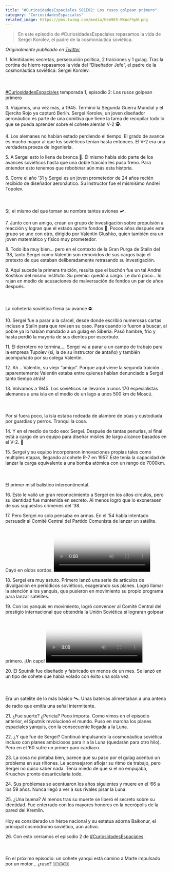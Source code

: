 ```yaml
---
title: "#CuriosidadesEspaciales S01E02: Los rusos golpean primero"
category: "CuriosidadesEspaciales"
related_image: https://pbs.twimg.com/media/Eem9E5-WkAcFhpW.png
---
```

> En este episodio de #CuriosidadesEspaciales repasamos la vida de Sergei Korolev, el padre de la cosmonáutica soviética.

*Originalmente publicado en [Twitter](https://twitter.com/guidodecaso/status/1290770767249133568)*

<div class="card-tweets" dir="auto">
    <p><span class="nop nop-start">1. </span> Identidades secretas, persecución política, 2 traiciones y 1 gulag. Tras la cortina de hierro repasamos la vida del “Diseñador Jefe”, el padre de la cosmonáutica soviética: Sergei Korolev.<br />
<br />
<br />
<br />
<a class="entity-hashtag" href="/hashtag/CuriosidadesEspaciales">#CuriosidadesEspaciales</a> temporada 1, episodio 2: Los rusos golpean primero <span class="entity-image"><a href="https://pbs.twimg.com/media/Eem9E5-WkAcFhpW.png" target="_blank"><img alt="" src="https://pbs.twimg.com/media/Eem9E5-WkAcFhpW.png" data-src="https://pbs.twimg.com/media/Eem9E5-WkAcFhpW.png"></a></span></p>
    <p><span class="nop nop-start">3. </span> Viajamos, una vez más, a 1945. Terminó la Segunda Guerra Mundial y el Ejercito Rojo ya capturó Berlín. Sergei Korolev, un joven diseñador aeronáutico es parte de una comitiva que tiene la tarea de recopilar todo lo que se pueda aprender sobre el cohete alemán V-2 🕵️. <span class="entity-image"><a href="https://pbs.twimg.com/media/Eem6ITJXsAEzVNZ.png" target="_blank"><img alt="" src="https://pbs.twimg.com/media/Eem6ITJXsAEzVNZ.png" data-src="https://pbs.twimg.com/media/Eem6ITJXsAEzVNZ.png"></a></span></p>
    <p><span class="nop nop-start">4. </span> Los alemanes no habían estado perdiendo el tiempo. El grado de avance es mucho mayor al que los soviéticos tenían hasta entonces. El V-2 era una verdadera proeza de ingeniería. <span class="entity-image"><a href="https://pbs.twimg.com/media/Eem6TSZX0AAmV-B.png" target="_blank"><img alt="" src="https://pbs.twimg.com/media/Eem6TSZX0AAmV-B.png" data-src="https://pbs.twimg.com/media/Eem6TSZX0AAmV-B.png"></a></span></p>
    <p><span class="nop nop-start">5. </span> A Sergei esto lo llena de bronca 🤬. Él mismo había sido parte de los avances soviéticos hasta que una doble traición les puso freno. Para entender esto tenemos que rebobinar aún más esta historia.</p>
    <p><span class="nop nop-start">6. </span> Corre el año ’31 y Sergei es un joven prometedor de 24 años recién recibido de diseñador aeronáutico. Su instructor fue el mismísimo Andrei Topolev. <br />
<br />
<br />
<br />
Sí, el mismo del que toman su nombre tantos aviones 🛩️. <span class="entity-image"><a href="https://pbs.twimg.com/media/Eem6h5XWoAApwZ3.png" target="_blank"><img alt="" src="https://pbs.twimg.com/media/Eem6h5XWoAApwZ3.png" data-src="https://pbs.twimg.com/media/Eem6h5XWoAApwZ3.png"></a></span></p>
    <p><span class="nop nop-start">7. </span> Junto con un amigo, crean un grupo de investigación sobre propulsión a reacción y logran que el estado aporte fondos 🚀. Pocos años después este grupo se une con otro, dirigido por Valentin Glushko, quien también era un joven matemático y físico muy prometedor.</p>
    <p><span class="nop nop-start">8. </span> Todo iba muy bien… pero en el contexto de la Gran Purga de Stalin del ’38, tanto Sergei como Valentin son removidos de sus cargos bajo el pretexto de que estaban deliberadamente retrasando su investigación.</p>
    <p><span class="nop nop-start">9. </span> Aquí sucede la primera traición, resulta que el buchón fue un tal Andrei Kostikov del mismo instituto. Su premio: quedó a cargo. Le duró poco… lo rajan en medio de acusaciones de malversación de fondos un par de años después. <br />
<br />
<br />
<br />
La cohetería soviética frena su avance ⛔.</p>
    <p><span class="nop nop-start">10. </span> Sergei fue a parar a la cárcel, desde donde escribió numerosas cartas incluso a Stalin para que revisen su caso. Para cuando lo fueron a buscar, al pobre ya lo habían mandado a un gulag en Siberia. Pasó hambre, frío y hasta perdió la mayoría de sus dientes por escorbuto. <span class="entity-image"><a href="https://pbs.twimg.com/media/Eem7aovXsAMBMIh.png" target="_blank"><img alt="" src="https://pbs.twimg.com/media/Eem7aovXsAMBMIh.png" data-src="https://pbs.twimg.com/media/Eem7aovXsAMBMIh.png"></a></span></p>
    <p><span class="nop nop-start">11. </span> El derrotero no termina,… Sergei va a parar a un campo de trabajo para la empresa Tupolev (sí, la de su instructor de antaño) y también acompañado por su colega Valentin.</p>
    <p><span class="nop nop-start">12. </span> Ah… Valentin, su viejo “amigo”. Porque aquí viene la segunda traición… ¡aparentemente Valentin estaba entre quienes habían denunciado a Sergei tanto tiempo atrás! <span class="entity-image"><a href="https://pbs.twimg.com/media/Eem7ipyXsAI0quQ.png" target="_blank"><img alt="" src="https://pbs.twimg.com/media/Eem7ipyXsAI0quQ.png" data-src="https://pbs.twimg.com/media/Eem7ipyXsAI0quQ.png"></a></span></p>
    <p><span class="nop nop-start">13. </span> Volvamos a 1945. Los soviéticos se llevaron a unos 170 especialistas alemanes a una isla en el medio de un lago a unos 500 km de Moscú. <br />
<br />
<br />
<br />
Por si fuera poco, la isla estaba rodeada de alambre de púas y custodiada por guardias y perros. Tranqui la cosa. <span class="entity-image"><a href="https://pbs.twimg.com/media/Eem7neiXsAklxkt.png" target="_blank"><img alt="" src="https://pbs.twimg.com/media/Eem7neiXsAklxkt.png" data-src="https://pbs.twimg.com/media/Eem7neiXsAklxkt.png"></a></span></p>
    <p><span class="nop nop-start">14. </span> Y en el medio de todo eso: Sergei. Después de tantas penurias, al final está a cargo de un equipo para diseñar misiles de largo alcance basados en el V-2. 🚀</p>
    <p><span class="nop nop-start">15. </span> Sergei y su equipo incorporaron innovaciones propias tales como multiples etapas, llegando al cohete R-7 en 1957. Este tenía la capacidad de lanzar la carga equivalente a una bomba atómica con un rango de 7000km.<br />
<br />
<br />
<br />
El primer misil balístico intercontinental. <span class="entity-image"><a href="https://pbs.twimg.com/media/Eem78IZXkAIozcB.png" target="_blank"><img alt="" src="https://pbs.twimg.com/media/Eem78IZXkAIozcB.png" data-src="https://pbs.twimg.com/media/Eem78IZXkAIozcB.png"></a></span></p>
    <p><span class="nop nop-start">16. </span> Esto le valió un gran reconocimiento a Sergei en los altos círculos, pero su identidad fue mantenida en secreto. Al menos logró que lo exonerasen de sus supuestos crímenes del ’38.</p>
    <p><span class="nop nop-start">17. </span> Pero Sergei no solo pensaba en armas. En el ’54 había intentado persuadir al Comité Central del Partido Comunista de lanzar un satélite. Cayó en oídos sordos. <span class="entity-video-gif"><video autoplay loop controls poster="https://pbs.twimg.com/tweet_video_thumb/Eem9NQtXYAETHTV.jpg"><source src="https://video.twimg.com/tweet_video/Eem9NQtXYAETHTV.mp4" type="video/mp4"><img alt="Simpsons Invisible Typewriter GIF" src="https://pbs.twimg.com/tweet_video_thumb/Eem9NQtXYAETHTV.jpg"></video></span></p>
    <p><span class="nop nop-start">18. </span> Sergei era muy astuto. Primero lanzó una serie de artículos de divulgación en periódicos soviéticos, exagerando sus planes. Logró llamar la atención a los yanquis, que pusieron en movimiento su propio programa para lanzar satélites.</p>
    <p><span class="nop nop-start">19. </span> Con los yanquis en movimiento, logró convencer al Comité Central del prestigio internacional que obtendría la Unión Soviética si lograran golpear primero. ¡Un capo! <span class="entity-video-gif"><video autoplay loop controls poster="https://pbs.twimg.com/tweet_video_thumb/Eem9ODhWkAAl47I.jpg"><source src="https://video.twimg.com/tweet_video/Eem9ODhWkAAl47I.mp4" type="video/mp4"><img alt="Tim And Eric Omg GIF" src="https://pbs.twimg.com/tweet_video_thumb/Eem9ODhWkAAl47I.jpg"></video></span></p>
    <p><span class="nop nop-start">20. </span> El Sputnik fue diseñado y fabricado en menos de un mes. Se lanzó en un tipo de cohete que había volado con éxito una sola vez. <br />
<br />
<br />
<br />
Era un satélite de lo más básico 🛰️. Unas baterías alimentaban a una antena de radio que emitía una señal intermitente. <span class="entity-image"><a href="https://pbs.twimg.com/media/Eem8gbGWoAEnnm8.png" target="_blank"><img alt="" src="https://pbs.twimg.com/media/Eem8gbGWoAEnnm8.png" data-src="https://pbs.twimg.com/media/Eem8gbGWoAEnnm8.png"></a></span></p>
    <p><span class="nop nop-start">21. </span> ¿Fue suerte? ¿Pericia? Poco importa. Como vimos en el episodio anterior, el Sputnik revolucionó el mundo. Puso en marcha los planes espaciales yanquis, con la consecuente llegada a la Luna.</p>
    <p><span class="nop nop-start">22. </span> ¿Y qué fue de Sergei? Continuó impulsando la cosmonáutica soviética. Incluso con planes ambiciosos para ir a la Luna (quedarán para otro hilo). Pero en el ’60 sufre un primer paro cardíaco.</p>
    <p><span class="nop nop-start">23. </span> La cosa no pintaba bien, parece que su paso por el gulag acentuó un problema en sus riñones. Le aconsejaron aflojar su ritmo de trabajo, pero Sergei no quiso saber nada. Tenía miedo de que si el no empujaba, Kruschev pronto desarticularía todo.</p>
    <p><span class="nop nop-start">24. </span> Sus problemas se acentuaron los años siguientes y muere en el ’66 a los 59 años. Nunca llegó a ver a sus rivales pisar la Luna.</p>
    <p><span class="nop nop-start">25. </span> ¿Una buena? Al menos tras su muerte se liberó el secreto sobre su identidad. Fue enterrado con los mayores honores en la necrópolis de la pared del Kremlin.<br />
<br />
Hoy es considerado un héroe nacional y su estatua adorna Baikonur, el principal cosmódromo soviético, aún activo. <span class="entity-image"><a href="https://pbs.twimg.com/media/Eem82LwWsAQwuce.png" target="_blank"><img alt="" src="https://pbs.twimg.com/media/Eem82LwWsAQwuce.png" data-src="https://pbs.twimg.com/media/Eem82LwWsAQwuce.png"></a></span></p>
    <p><span class="nop nop-start">26. </span> Con esto cerramos el episodio 2 de <a class="entity-hashtag" href="/hashtag/CuriosidadesEspaciales">#CuriosidadesEspaciales</a>.<br />
<br />
<br />
<br />
En el próximo episodio: un cohete yanqui está camino a Marte impulsado por un motor… ¿ruso? 🇺🇸🇷🇺</p>
</div>

